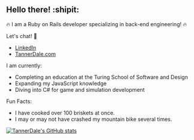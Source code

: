 ## Hello there!  :shipit:

:fire: I am a Ruby on Rails developer specializing in back-end engineering! :fire:

Let's chat! :wave:
- [LinkedIn](https://www.linkedin.com/in/tannerdale/)
- [TannerDale.com](https://www.tannerdale.com)

I am currently:
- Completing an education at the Turing School of Software and Design
- Expanding my JavaScript knowledge
- Diving into C# for game and simulation development

Fun Facts: 
- I have cooked over 100 briskets at once.
- I may or may not have crashed my mountain bike several times.

[![TannerDale's GitHub stats](https://github-readme-stats.vercel.app/api?username=TannerDale&theme=great-gatsby)](https://github.com/anuraghazra/github-readme-stats)

<!--
**TannerDale/TannerDale** is a ✨ _special_ ✨ repository because its `README.md` (this file) appears on your GitHub profile.

Here are some ideas to get you started:
- :bangbang: Ruby on Rails software developer specializing in back-end engineering
- :school: Completing an education from the Turing School of Software and Design
- 🌱 I’m currently learning ...
- 👯 I’m looking to collaborate on ...
- 🤔 I’m looking for help with ...
- 💬 Ask me about ...
- 📫 How to reach me: ...
- 😄 Pronouns: ...
- ⚡ Fun fact: ...
-->
